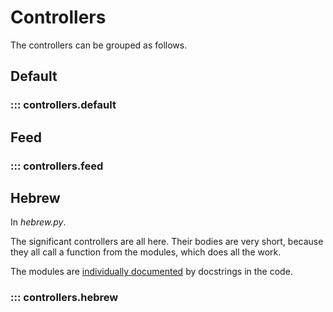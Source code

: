 # Controllers

The controllers can be grouped as follows.

## Default

### ::: controllers.default

## Feed

### ::: controllers.feed

## Hebrew

In *hebrew.py*.

The significant controllers are all here.
Their bodies are very short, because they all
call a function from the modules, which does all the work.

The modules are [individually documented](bymodule/index.md) 
by docstrings in the code.

### ::: controllers.hebrew
